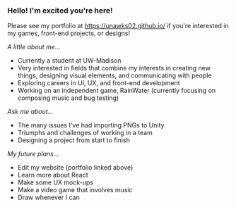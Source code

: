 ### Hello! I'm excited you're here!

Please see my portfolio at https://unawks02.github.io/ if you're interested in my games, front-end projects, or designs!

*A little about me...*
- Currently a student at UW-Madison
- Very interested in fields that combine my interests in creating new things, designing visual elements, and communicating with people
- Exploring careers in UI, UX, and front-end development
- Working on an independent game, RainWater (currently focusing on composing music and bug testing)

*Ask me about...*
- The many issues I've had importing PNGs to Unity
- Triumphs and challenges of working in a team
- Designing a project from start to finish

*My future plans...*
- Edit my website (portfolio linked above)
- Learn more about React
- Make some UX mock-ups
- Make a video game that involves music
- Draw whenever I can


<!--
**unawks02/unawks02** is a ✨ _special_ ✨ repository because its `README.md` (this file) appears on your GitHub profile.

Here are some ideas to get you started:

- 🔭 I’m currently working on ...
- 🌱 I’m currently learning ...
- 👯 I’m looking to collaborate on ...
- 🤔 I’m looking for help with ...
- 💬 Ask me about ...
- 📫 How to reach me: ...
- 😄 Pronouns: ...
- ⚡ Fun fact: ...
-->
